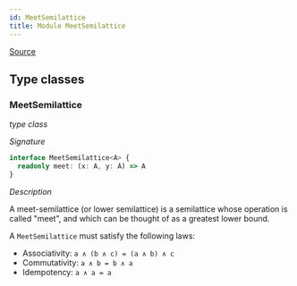 ```yaml
---
id: MeetSemilattice
title: Module MeetSemilattice
---
```


[Source](https://github.com/gcanti/fp-ts/blob/master/src/MeetSemilattice.ts)

## Type classes

### MeetSemilattice

_type class_

_Signature_

```ts
interface MeetSemilattice<A> {
  readonly meet: (x: A, y: A) => A
}
```

_Description_

A meet-semilattice (or lower semilattice) is a semilattice whose operation is called "meet", and which can be thought
of as a greatest lower bound.

A `MeetSemilattice` must satisfy the following laws:

* Associativity: `a ∧ (b ∧ c) = (a ∧ b) ∧ c`
* Commutativity: `a ∧ b = b ∧ a`
* Idempotency: `a ∧ a = a`
